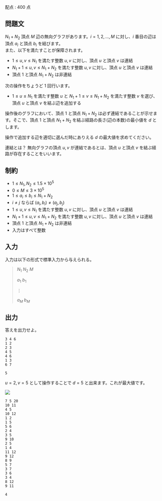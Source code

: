 配点 : $400$ 点

## 問題文

$N_1+N_2$ 頂点 $M$ 辺の無向グラフがあります。$i=1,2,\ldots,M$ に対し、$i$ 番目の辺は頂点 $a_i$ と頂点 $b_i$ を結びます。<br>
また、以下を満たすことが保障されます。

- $1 \leq u,v \leq N_1$ を満たす整数 $u,v$ に対し、頂点 $u$ と頂点 $v$ は連結
- $N_1+1 \leq u,v \leq N_1+N_2$ を満たす整数 $u,v$ に対し、頂点 $u$ と頂点 $v$ は連結
- 頂点 $1$ と頂点 $N_1+N_2$ は非連結

次の操作をちょうど $1$ 回行います。

- $1 \leq u \leq N_1$ を満たす整数 $u$ と $N_1+1 \leq v \leq N_1+N_2$ を満たす整数 $v$ を選び、頂点 $u$ と頂点 $v$ を結ぶ辺を追加する

操作後のグラフにおいて、頂点 $1$ と頂点 $N_1+N_2$ は必ず連結であることが示せます。そこで、頂点 $1$ と頂点 $N_1+N_2$ を結ぶ経路の長さ(辺の本数)の最小値を $d$ とします。  

操作で追加する辺を適切に選んだ時にありえる $d$ の最大値を求めてください。

連結とは？
無向グラフの頂点 $u,v$ が連結であるとは、頂点 $u$ と頂点 $v$ を結ぶ経路が存在することをいいます。

## 制約

- $1 \leq N_1,N_2 \leq 1.5 \times 10^5$
- $0 \leq M \leq 3 \times 10^5$
- $1 \leq a_i \leq b_i \leq N_1+N_2$
- $i \neq j$ ならば $(a_i,b_i) \neq (a_j,b_j)$
- $1 \leq u,v \leq N_1$ を満たす整数 $u,v$ に対し、頂点 $u$ と頂点 $v$ は連結
- $N_1+1 \leq u,v \leq N_1+N_2$ を満たす整数 $u,v$ に対し、頂点 $u$ と頂点 $v$ は連結
- 頂点 $1$ と頂点 $N_1+N_2$ は非連結
- 入力はすべて整数

## 入力

入力は以下の形式で標準入力から与えられる。

> $N_1$ $N_2$ $M$
> 
> $a_1$ $b_1$
> 
> $\vdots$
> 
> $a_M$ $b_M$

## 出力

答えを出力せよ。

```input1
3 4 6
1 2
2 3
4 5
4 6
1 3
6 7
```

```output1
5
```

$u=2,v=5$ として操作することで $d=5$ と出来ます。これが最大値です。

![](https://img.atcoder.jp/abc309/a64d8034b08cfa7d1f655767cc164653.png)

```input2
7 5 20
10 11
4 5
10 12
1 2
1 5
5 6
2 4
3 5
9 10
2 5
1 4
11 12
9 12
8 9
5 7
3 7
3 6
3 4
8 12
9 11
```

```output2
4
```